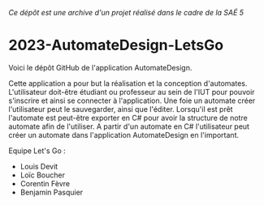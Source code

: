 *Ce dépôt est une archive d'un projet réalisé dans le cadre de la SAÉ 5*

# 2023-AutomateDesign-LetsGo

Voici le dépôt GitHub de l'application AutomateDesign.

Cette application a pour but la réalisation et la conception d'automates. 
L'utilisateur doit-être étudiant ou professeur au sein de l'IUT pour pouvoir s'inscrire et ainsi se connecter à l'application. 
Une foie un automate créer l'utilisateur peut le sauvegarder, ainsi que l'éditer. 
Lorsqu'il est prêt l'automate est peut-être exporter en C# pour avoir la structure de notre automate afin de l'utiliser.
A partir d'un automate en C# l'utilisateur peut créer un automate dans l'application AutomateDesign en l'important.

Equipe Let's Go :
 - Louis Devit
 -  Loïc Boucher
 -  Corentin Fèvre
 -  Benjamin Pasquier
